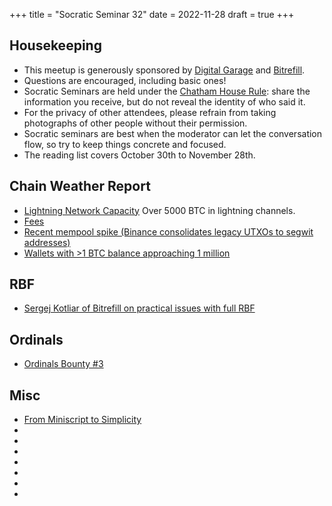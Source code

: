 +++
title = "Socratic Seminar 32"
date = 2022-11-28
draft = true
+++

Housekeeping
------------

- This meetup is generously sponsored by [Digital Garage](https://dg717.com/) and [Bitrefill](https://bitrefill.com/).
- Questions are encouraged, including basic ones!
- Socratic Seminars are held under the [Chatham House Rule](https://www.chathamhouse.org/about-us/chatham-house-rule): share the information you receive, but do not reveal the identity of who said it.
- For the privacy of other attendees, please refrain from taking photographs of other people without their permission.
- Socratic seminars are best when the moderator can let the conversation flow, so try to keep things concrete and focused.
- The reading list covers October 30th to November 28th.


Chain Weather Report
--------------------

- [Lightning Network Capacity](https://bitcoinvisuals.com/ln-capacity) Over 5000 BTC in lightning channels.
- [Fees](https://transactionfee.info/charts/fees-package-feerates/)
- [Recent mempool spike (Binance consolidates legacy UTXOs to segwit addresses)](https://www.bitcoin-mempool.info/#BTC,1y,weight)
- [Wallets with >1 BTC balance approaching 1 million](https://www.lookintobitcoin.com/charts/wallets-greater-than-1-btc/)

RBF
---
- [Sergej Kotliar of Bitrefill on practical issues with full RBF](https://lists.linuxfoundation.org/pipermail/bitcoin-dev/2022-October/021056.html)

Ordinals
--------
- [Ordinals Bounty #3](https://docs.ordinals.com/bounty/3.html)

Misc
----
- [From Miniscript to Simplicity](https://blog.blockstream.com/from-miniscript-to-simplicity/)
- []()
- []()
- []()
- []()
- []()
- []()
- []()
